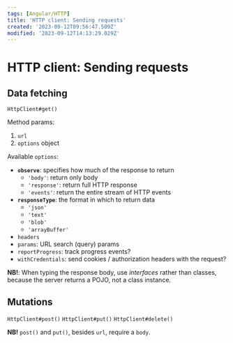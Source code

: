 ```yaml
---
tags: [Angular/HTTP]
title: 'HTTP client: Sending requests'
created: '2023-09-12T09:56:47.509Z'
modified: '2023-09-12T14:13:29.029Z'
---
```


# HTTP client: Sending requests


## Data fetching

`HttpClient#get()`

Method params:
1. `url`
2. `options` object

Available `options`:
- **`observe`**: specifies how much of the response to return
  - `'body'`: return only body
  - `'response'`: return full HTTP response
  - `'events'`: return the entire stream of HTTP events
- **`responseType`**: the format in which to return data
  - `'json'`
  - `'text'`
  - `'blob'`
  - `'arrayBuffer'`
- `headers`
- `params`: URL search (query) params
- `reportProgress`: track progress events?
- `withCredentials`: send cookies / authorization headers with the request?

**NB!**: When typing the response body, use _interfaces_ rather than classes, because the server returns a POJO, not a class instance.


## Mutations

`HttpClient#post()`
`HttpClient#put()`
`HttpClient#delete()`

**NB!** `post()` and `put()`, besides `url`, require a `body`.
